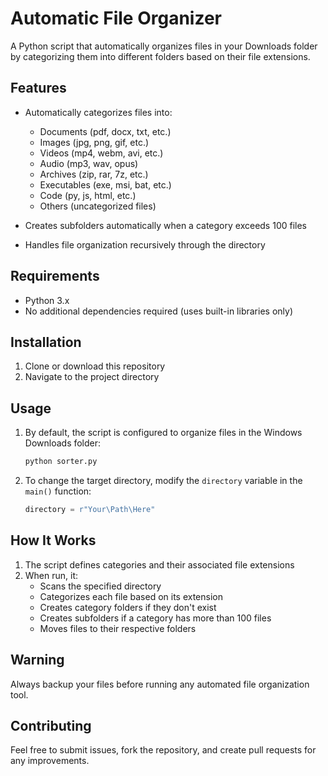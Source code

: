 # Automatic File Organizer

A Python script that automatically organizes files in your Downloads folder by categorizing them into different folders based on their file extensions.

## Features

- Automatically categorizes files into:
  - Documents (pdf, docx, txt, etc.)
  - Images (jpg, png, gif, etc.)
  - Videos (mp4, webm, avi, etc.)
  - Audio (mp3, wav, opus)
  - Archives (zip, rar, 7z, etc.)
  - Executables (exe, msi, bat, etc.)
  - Code (py, js, html, etc.)
  - Others (uncategorized files)

- Creates subfolders automatically when a category exceeds 100 files
- Handles file organization recursively through the directory

## Requirements

- Python 3.x
- No additional dependencies required (uses built-in libraries only)

## Installation

1. Clone or download this repository
2. Navigate to the project directory

## Usage

1. By default, the script is configured to organize files in the Windows Downloads folder:
   ```python
   python sorter.py
   ```

2. To change the target directory, modify the `directory` variable in the `main()` function:
   ```python
   directory = r"Your\Path\Here"
   ```

## How It Works

1. The script defines categories and their associated file extensions
2. When run, it:
   - Scans the specified directory
   - Categorizes each file based on its extension
   - Creates category folders if they don't exist
   - Creates subfolders if a category has more than 100 files
   - Moves files to their respective folders

## Warning

Always backup your files before running any automated file organization tool.

## Contributing

Feel free to submit issues, fork the repository, and create pull requests for any improvements.